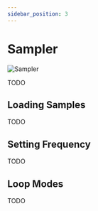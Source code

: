 ```yaml
---
sidebar_position: 3
---
```


# Sampler

![Sampler](/img/editor/sampler.png)

TODO

## Loading Samples

TODO

## Setting Frequency

TODO

## Loop Modes

TODO